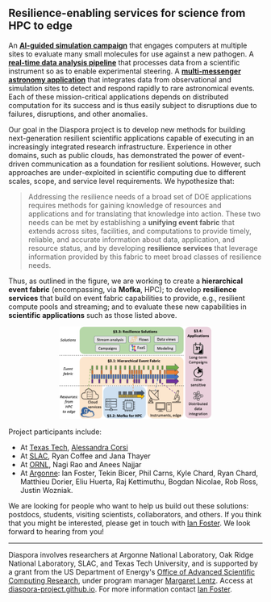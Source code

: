 ## Resilience-enabling services for science from HPC to edge

An [**AI-guided simulation campaign**](Text/applications.md) that engages computers at multiple sites to evaluate many small molecules for use against a new pathogen. A [**real-time data analysis pipeline**](Text/applications.md) that processes data from a scientific instrument so as to enable experimental steering. A [**multi-messenger astronomy application**](Text/applications.md) that integrates data from observational and simulation sites to detect and respond rapidly to rare astronomical events. Each of these mission-critical applications depends on distributed computation for its success and is thus easily subject to disruptions due to  failures, disruptions, and other anomalies. 

Our goal in the Diaspora project is to develop new methods for building next-generation resilient scientific applications capable of executing in an increasingly integrated research infrastructure. Experience in other domains, such as public clouds, has demonstrated the power of event-driven communication as a foundation for resilient solutions. However, such approaches are under-exploited in scientific computing due to different scales, scope, and service level requirements. We hypothesize that:

> Addressing the resilience needs of a broad set of DOE applications requires methods for gaining knowledge of resources and applications and for translating that knowledge into action. 
These two needs can be met by establishing a **unifying event fabric** that extends across sites, facilities, and computations to provide timely, reliable, and accurate information about data, application, and resource status, and by developing **resilience services** that leverage information provided by this fabric to meet broad classes of resilience needs.

Thus, as outlined in the figure, we are working to create a **hierarchical event fabric** (encompassing, via **Mofka**, HPC); to develop **resilience services** that build on event fabric capabilities to provide, e.g., resilient compute pools and streaming; and to evaluate these new capabilities in **scientific applications** such as those listed above. 

<p align="center" width="100%">
    <img width="60%" src="Diaspora.png">
</p>

Project participants include:
* At [Texas Tech](https://www.ttu.edu), [Alessandra Corsi](https://www.depts.ttu.edu/phas/People/Faculty/bio_corsi/bio_corsi.php)
* At [SLAC](https://slac.stanford.edu), Ryan Coffee and Jana Thayer
* At [ORNL](https://www.ornl.gov), Nagi Rao and Anees Najjar
* At [Argonne](https://www.anl.gov): Ian Foster, Tekin Bicer, Phil Carns, Kyle Chard, Ryan Chard, Matthieu Dorier, Eliu Huerta, Raj Kettimuthu, Bogdan Nicolae, Rob Ross, Justin Wozniak.

We are looking for people who want to help us build out these solutions: postdocs, students, visiting scientists, collaborators, and others. If you think that you might be interested, please get in touch with [Ian Foster](mailto:foster@anl.gov). We look forward to hearing from you! 


---

Diaspora involves researchers at Argonne National Laboratory, Oak Ridge National Laboratory, SLAC, and Texas Tech University, and is supported by a grant from the US Department of Energy's [Office of Advanced Scientific Computing Research](https://science.osti.gov/ascr), under program manager [Margaret Lentz](https://science.osti.gov/ascr/About/Staff). Access at [diaspora-project.github.io](https://diaspora-project.github.io). For more information contact [Ian Foster](mailto:foster@anl.gov). 


